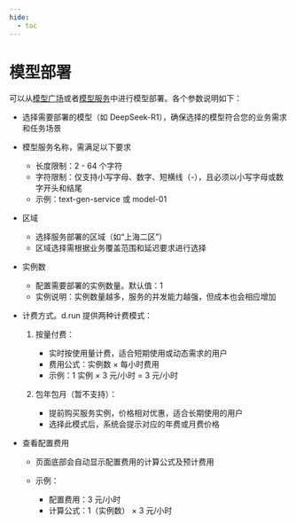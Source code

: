 ```yaml
---
hide:
  - toc
---
```


# 模型部署

可以从[模型广场](./index.md)或者[模型服务](./service.md)中进行模型部署。各个参数说明如下：

- 选择需要部署的模型（如 DeepSeek-R1），确保选择的模型符合您的业务需求和任务场景
- 模型服务名称，需满足以下要求

    - 长度限制：2 - 64 个字符
    - 字符限制：仅支持小写字母、数字、短横线（-），且必须以小写字母或数字开头和结尾
    - 示例：text-gen-service 或 model-01

- 区域

    - 选择服务部署的区域（如“上海二区”）
    - 区域选择需根据业务覆盖范围和延迟要求进行选择

- 实例数

    - 配置需要部署的实例数量。默认值：1
    - 实例说明：实例数量越多，服务的并发能力越强，但成本也会相应增加

- 计费方式。d.run 提供两种计费模式：

    1. 按量付费：

        - 实时按使用量计费，适合短期使用或动态需求的用户
        - 费用公式：实例数 × 每小时费用
        - 示例：1 实例 × 3 元/小时 = 3 元/小时

    2. 包年包月（暂不支持）：
    
        - 提前购买服务实例，价格相对优惠，适合长期使用的用户
        - 选择此模式后，系统会提示对应的年费或月费价格

- 查看配置费用

    - 页面底部会自动显示配置费用的计算公式及预计费用
    - 示例：

        - 配置费用：3 元/小时
        - 计算公式：1（实例数） × 3 元/小时
